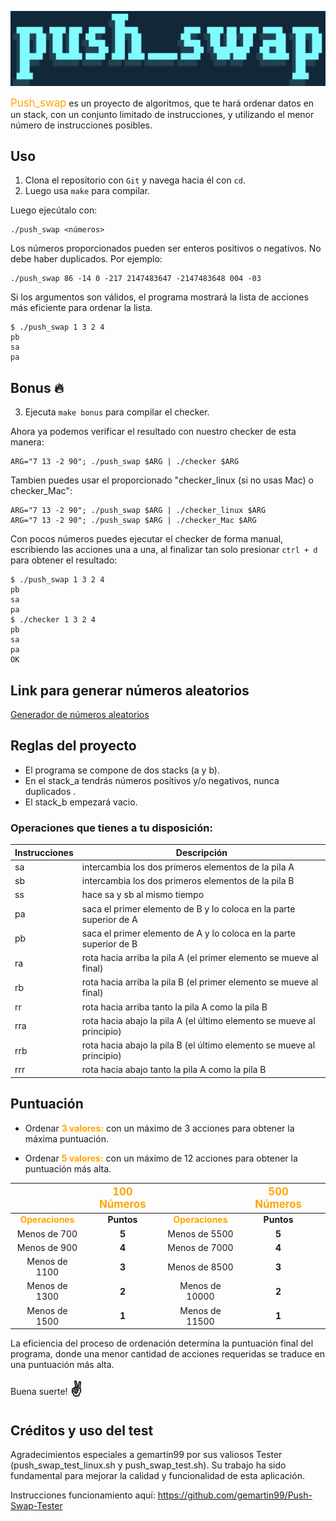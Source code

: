 ![Image text](https://github.com/blackcat80/push_swap/blob/main/push_swap.png)

<span style="color:orange; font-size: larger">Push_swap</span> es un proyecto de algoritmos, que te hará ordenar datos en un stack, con un conjunto limitado de instrucciones, y utilizando el menor número de instrucciones posibles.

## Uso
1. Clona el repositorio con `Git` y navega hacia él con `cd`.
2. Luego usa `make` para compilar.

Luego ejecútalo con:
```
./push_swap <números>
```

Los números proporcionados pueden ser enteros positivos o negativos. No debe haber duplicados. Por ejemplo:
```
./push_swap 86 -14 0 -217 2147483647 -2147483648 004 -03
```

Si los argumentos son válidos, el programa mostrará la lista de acciones más eficiente para ordenar la lista.

```
$ ./push_swap 1 3 2 4
pb
sa
pa
```
## Bonus 🔥
3. Ejecuta `make bonus` para compilar el checker.


Ahora ya podemos verificar el resultado con nuestro checker de esta manera:
```
ARG="7 13 -2 90"; ./push_swap $ARG | ./checker $ARG
```
Tambien puedes usar el proporcionado "checker_linux (si no usas Mac) o checker_Mac":
```
ARG="7 13 -2 90"; ./push_swap $ARG | ./checker_linux $ARG
ARG="7 13 -2 90"; ./push_swap $ARG | ./checker_Mac $ARG
```
Con pocos números puedes ejecutar el checker de forma manual, escribiendo las acciones una a una, al finalizar tan solo presionar `ctrl + d` para obtener el resultado:
```
$ ./push_swap 1 3 2 4
pb
sa
pa
$ ./checker 1 3 2 4
pb
sa
pa
OK
```
## Link para generar números aleatorios
<a href="https://pinetools.com/es/generador-numeros-aleatorios" rel="noopener">Generador de números aleatorios</a>

## Reglas del proyecto
- El programa se compone de dos stacks (a y b).  
- En el stack_a tendrás números positivos y/o negativos, nunca duplicados  .  
- El stack_b empezará vacio.

### Operaciones que tienes a tu disposición:

| Instrucciones | Descripción |
|--|--|
| sa | intercambia los dos primeros elementos de la pila A |
| sb | intercambia los dos primeros elementos de la pila B |
| ss | hace sa y sb al mismo tiempo |
| pa | saca el primer elemento de B y lo coloca en la parte superior de A |
| pb | saca el primer elemento de A y lo coloca en la parte superior de B |
| ra | rota hacia arriba la pila A (el primer elemento se mueve al final) |
| rb | rota hacia arriba la pila B (el primer elemento se mueve al final) |
| rr | rota hacia arriba tanto la pila A como la pila B |
| rra | rota hacia abajo la pila A (el último elemento se mueve al principio) |
| rrb | rota hacia abajo la pila B (el último elemento se mueve al principio) |
| rrr | rota hacia abajo tanto la pila A como la pila B |

## Puntuación 

- Ordenar <span style="color:orange">**3 valores:**</span>  con un máximo de 3 acciones para obtener la máxima puntuación.

- Ordenar <span style="color:orange">**5 valores:**</span>  con un máximo de 12 acciones para obtener la puntuación más alta.

|| <span style="color:orange; font-size: larger">**100 Números**</span> || <span style="color:orange; font-size: larger">**500 Números**</span> ||
| :---: | :---: | :---: | :---: | :---: |
| <span style="color:orange">**Operaciones**</span> | <span style="color:">**Puntos**</span> | <span style="color:orange">**Operaciones**</span> | <span style="color:">**Puntos**</span> |
| Menos de 700 | <strong>5</strong> | Menos de 5500 | <strong>5</strong> |
| Menos de 900 | <strong>4</strong> | Menos de 7000 | <strong>4</strong> |
| Menos de 1100 | <strong>3</strong> | Menos de 8500 | <strong>3</strong> |
| Menos de 1300 | <strong>2</strong> | Menos de 10000 | <strong>2</strong> |
| Menos de 1500 | <strong>1</strong> | Menos de 11500 | <strong>1</strong> |  

La eficiencia del proceso de ordenación determina la puntuación final del programa, donde una menor cantidad de acciones requeridas se traduce en una puntuación más alta.

Buena suerte! <span style="font-size: x-large">**✌️**</span>

## Créditos y uso del test

Agradecimientos especiales a gemartin99 por sus valiosos Tester (push_swap_test_linux.sh y push_swap_test.sh). Su trabajo ha sido fundamental para mejorar la calidad y funcionalidad de esta aplicación.

Instrucciones funcionamiento aquí: https://github.com/gemartin99/Push-Swap-Tester

